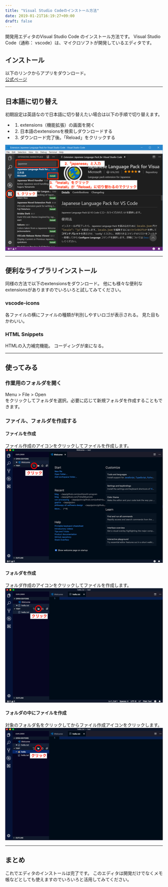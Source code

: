 ```yaml
---
title: "Visual Studio Codeのインストール方法"
date: 2019-01-21T16:19:27+09:00
draft: false
---
```


開発用エディタのVisual Studio Code のインストール方法です。
Visual Studio Code（通称： vscode）は、マイクロソフトが開発しているエディタです。  

## インストール
以下のリンクからアプリをダウンロード。  
[公式ページ](https://code.visualstudio.com/)

----

## 日本語に切り替え
初期設定は英語なので日本語に切り替えたい場合は以下の手順で切り替えます。

- 1. extensions（機能拡張）の画面を開く
- 2. 日本語のextensionsを検索しダウンロードする
- 3. ダウンロード完了後。「Reload」をクリックする

![this is a image](1.png)

----

## 便利なライブラリインストール
同様の方法で以下のextensionsをダウンロード。
他にも様々な便利なextensionsがありますのでいろいろと試してみてください。

### vscode-icons
各ファイルの横にファイルの種類が判別しやすいロゴが表示される。
見た目もかわいい。

### HTML Snippets
HTMLの入力補完機能。 コーディングが楽になる。

----

## 使ってみる
### 作業用のフォルダを開く
Menu > File > Open  
をクリックしてフォルダを選択。必要に応じて新規フォルダを作成することもできます。

### ファイル、フォルダを作成する
#### ファイルを作成
ファイル作成のアイコンをクリックしてファイルを作成します。
![this is a image](2.png)

#### フォルダを作成
フォルダ作成のアイコンをクリックしてファイルを作成します。
![this is a image](3.png)

#### フォルダの中にファイルを作成
対象のフォルダ名をクリックしてからファイル作成アイコンをクリックします。
![this is a image](4.png)

----

## まとめ
これでエディタのインストールは完了です。 このエディタは開発だけでなくメモ帳などとしても使えますのでいろいろと活用してみてください。